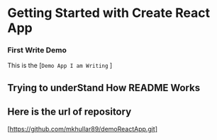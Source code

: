 # Getting Started with Create React App
### First Write Demo

This is the [`Demo App I am Writing` ]

## Trying to underStand How README Works
## Here is the url of repository
[https://github.com/mkhullar89/demoReactApp.git]